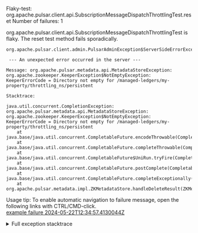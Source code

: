         
Flaky-test: org.apache.pulsar.client.api.SubscriptionMessageDispatchThrottlingTest.reset
Number of failures: 1

org.apache.pulsar.client.api.SubscriptionMessageDispatchThrottlingTest is flaky. The reset test method fails sporadically.

```
org.apache.pulsar.client.admin.PulsarAdminException$ServerSideErrorException:

 --- An unexpected error occurred in the server ---

Message: org.apache.pulsar.metadata.api.MetadataStoreException: org.apache.zookeeper.KeeperException$NotEmptyException: KeeperErrorCode = Directory not empty for /managed-ledgers/my-property/throttling_ns/persistent

Stacktrace:

java.util.concurrent.CompletionException: org.apache.pulsar.metadata.api.MetadataStoreException: org.apache.zookeeper.KeeperException$NotEmptyException: KeeperErrorCode = Directory not empty for /managed-ledgers/my-property/throttling_ns/persistent
	at java.base/java.util.concurrent.CompletableFuture.encodeThrowable(CompletableFuture.java:332)
	at java.base/java.util.concurrent.CompletableFuture.completeThrowable(CompletableFuture.java:347)
	at java.base/java.util.concurrent.CompletableFuture$UniRun.tryFire(CompletableFuture.java:781)
	at java.base/java.util.concurrent.CompletableFuture.postComplete(CompletableFuture.java:510)
	at java.base/java.util.concurrent.CompletableFuture.completeExceptionally(CompletableFuture.java:2162)
	at org.apache.pulsar.metadata.impl.ZKMetadataStore.handleDeleteResult(ZKMetadataStore.java:317)
```

Usage tip: To enable automatic navigation to failure message, open the following links with CTRL/CMD-click.  
[example failure 2024-05-22T12:34:57.4130044Z](https://github.com/apache/pulsar/actions/runs/9190985692/job/25276441087#step:9:2308)  


<details>
<summary>Full exception stacktrace</summary>
<code><pre>
org.apache.pulsar.client.admin.PulsarAdminException$ServerSideErrorException:

 --- An unexpected error occurred in the server ---

Message: org.apache.pulsar.metadata.api.MetadataStoreException: org.apache.zookeeper.KeeperException$NotEmptyException: KeeperErrorCode = Directory not empty for /managed-ledgers/my-property/throttling_ns/persistent

Stacktrace:

java.util.concurrent.CompletionException: org.apache.pulsar.metadata.api.MetadataStoreException: org.apache.zookeeper.KeeperException$NotEmptyException: KeeperErrorCode = Directory not empty for /managed-ledgers/my-property/throttling_ns/persistent
	at java.base/java.util.concurrent.CompletableFuture.encodeThrowable(CompletableFuture.java:332)
	at java.base/java.util.concurrent.CompletableFuture.completeThrowable(CompletableFuture.java:347)
	at java.base/java.util.concurrent.CompletableFuture$UniRun.tryFire(CompletableFuture.java:781)
	at java.base/java.util.concurrent.CompletableFuture.postComplete(CompletableFuture.java:510)
	at java.base/java.util.concurrent.CompletableFuture.completeExceptionally(CompletableFuture.java:2162)
	at org.apache.pulsar.metadata.impl.ZKMetadataStore.handleDeleteResult(ZKMetadataStore.java:317)
	at org.apache.pulsar.metadata.impl.ZKMetadataStore.lambda$batchOperation$7(ZKMetadataStore.java:229)
	at java.base/java.util.concurrent.Executors$RunnableAdapter.call(Executors.java:539)
	at java.base/java.util.concurrent.FutureTask.run(FutureTask.java:264)
	at java.base/java.util.concurrent.ScheduledThreadPoolExecutor$ScheduledFutureTask.run(ScheduledThreadPoolExecutor.java:304)
	at java.base/java.util.concurrent.ThreadPoolExecutor.runWorker(ThreadPoolExecutor.java:1136)
	at java.base/java.util.concurrent.ThreadPoolExecutor$Worker.run(ThreadPoolExecutor.java:635)
	at io.netty.util.concurrent.FastThreadLocalRunnable.run(FastThreadLocalRunnable.java:30)
	at java.base/java.lang.Thread.run(Thread.java:840)
Caused by: org.apache.pulsar.metadata.api.MetadataStoreException: org.apache.zookeeper.KeeperException$NotEmptyException: KeeperErrorCode = Directory not empty for /managed-ledgers/my-property/throttling_ns/persistent
	at org.apache.pulsar.metadata.impl.ZKMetadataStore.getException(ZKMetadataStore.java:489)
	... 9 more
Caused by: org.apache.zookeeper.KeeperException$NotEmptyException: KeeperErrorCode = Directory not empty for /managed-ledgers/my-property/throttling_ns/persistent
	at org.apache.zookeeper.KeeperException.create(KeeperException.java:131)
	at org.apache.zookeeper.KeeperException.create(KeeperException.java:53)
	at org.apache.pulsar.metadata.impl.ZKMetadataStore.getException(ZKMetadataStore.java:479)
	... 9 more

	at org.apache.pulsar.client.admin.PulsarAdminException.wrap(PulsarAdminException.java:252)
	at org.apache.pulsar.client.admin.internal.BaseResource.sync(BaseResource.java:352)
	at org.apache.pulsar.client.admin.internal.NamespacesImpl.deleteNamespace(NamespacesImpl.java:228)
	at org.apache.pulsar.client.api.MessageDispatchThrottlingTest.reset(MessageDispatchThrottlingTest.java:90)
	at jdk.internal.reflect.GeneratedMethodAccessor1078.invoke(Unknown Source)
	at java.base/jdk.internal.reflect.DelegatingMethodAccessorImpl.invoke(DelegatingMethodAccessorImpl.java:43)
	at java.base/java.lang.reflect.Method.invoke(Method.java:568)
	at org.testng.internal.invokers.MethodInvocationHelper.invokeMethod(MethodInvocationHelper.java:139)
	at org.testng.internal.invokers.MethodInvocationHelper.invokeMethodConsideringTimeout(MethodInvocationHelper.java:69)
	at org.testng.internal.invokers.ConfigInvoker.invokeConfigurationMethod(ConfigInvoker.java:361)
	at org.testng.internal.invokers.ConfigInvoker.invokeConfigurations(ConfigInvoker.java:296)
	at org.testng.internal.invokers.TestInvoker.runConfigMethods(TestInvoker.java:823)
	at org.testng.internal.invokers.TestInvoker.runAfterConfigurations(TestInvoker.java:792)
	at org.testng.internal.invokers.TestInvoker.invokeMethod(TestInvoker.java:768)
	at org.testng.internal.invokers.TestInvoker.invokeTestMethod(TestInvoker.java:221)
	at org.testng.internal.invokers.MethodRunner.runInSequence(MethodRunner.java:50)
	at org.testng.internal.invokers.TestInvoker$MethodInvocationAgent.invoke(TestInvoker.java:969)
	at org.testng.internal.invokers.TestInvoker.invokeTestMethods(TestInvoker.java:194)
	at org.testng.internal.invokers.TestMethodWorker.invokeTestMethods(TestMethodWorker.java:148)
	at org.testng.internal.invokers.TestMethodWorker.run(TestMethodWorker.java:128)
	at java.base/java.util.ArrayList.forEach(ArrayList.java:1511)
	at org.testng.TestRunner.privateRun(TestRunner.java:829)
	at org.testng.TestRunner.run(TestRunner.java:602)
	at org.testng.SuiteRunner.runTest(SuiteRunner.java:437)
	at org.testng.SuiteRunner.runSequentially(SuiteRunner.java:431)
	at org.testng.SuiteRunner.privateRun(SuiteRunner.java:391)
	at org.testng.SuiteRunner.run(SuiteRunner.java:330)
	at org.testng.SuiteRunnerWorker.runSuite(SuiteRunnerWorker.java:52)
	at org.testng.SuiteRunnerWorker.run(SuiteRunnerWorker.java:95)
	at org.testng.TestNG.runSuitesSequentially(TestNG.java:1256)
	at org.testng.TestNG.runSuitesLocally(TestNG.java:1176)
	at org.testng.TestNG.runSuites(TestNG.java:1099)
	at org.testng.TestNG.run(TestNG.java:1067)
	at org.apache.maven.surefire.testng.TestNGExecutor.run(TestNGExecutor.java:155)
	at org.apache.maven.surefire.testng.TestNGDirectoryTestSuite.executeSingleClass(TestNGDirectoryTestSuite.java:102)
	at org.apache.maven.surefire.testng.TestNGDirectoryTestSuite.executeLazy(TestNGDirectoryTestSuite.java:117)
	at org.apache.maven.surefire.testng.TestNGDirectoryTestSuite.execute(TestNGDirectoryTestSuite.java:86)
	at org.apache.maven.surefire.testng.TestNGProvider.invoke(TestNGProvider.java:137)
	at org.apache.maven.surefire.booter.ForkedBooter.runSuitesInProcess(ForkedBooter.java:385)
	at org.apache.maven.surefire.booter.ForkedBooter.execute(ForkedBooter.java:162)
	at org.apache.maven.surefire.booter.ForkedBooter.run(ForkedBooter.java:507)
	at org.apache.maven.surefire.booter.ForkedBooter.main(ForkedBooter.java:495)
	Suppressed: org.apache.pulsar.client.admin.PulsarAdminException$ServerSideErrorException:
 --- An unexpected error occurred in the server ---

Message: org.apache.pulsar.metadata.api.MetadataStoreException: org.apache.zookeeper.KeeperException$NotEmptyException: KeeperErrorCode = Directory not empty for /managed-ledgers/my-property/throttling_ns/persistent

Stacktrace:

java.util.concurrent.CompletionException: org.apache.pulsar.metadata.api.MetadataStoreException: org.apache.zookeeper.KeeperException$NotEmptyException: KeeperErrorCode = Directory not empty for /managed-ledgers/my-property/throttling_ns/persistent
	at java.base/java.util.concurrent.CompletableFuture.encodeThrowable(CompletableFuture.java:332)
	at java.base/java.util.concurrent.CompletableFuture.completeThrowable(CompletableFuture.java:347)
	at java.base/java.util.concurrent.CompletableFuture$UniRun.tryFire(CompletableFuture.java:781)
	at java.base/java.util.concurrent.CompletableFuture.postComplete(CompletableFuture.java:510)
	at java.base/java.util.concurrent.CompletableFuture.completeExceptionally(CompletableFuture.java:2162)
	at org.apache.pulsar.metadata.impl.ZKMetadataStore.handleDeleteResult(ZKMetadataStore.java:317)
	at org.apache.pulsar.metadata.impl.ZKMetadataStore.lambda$batchOperation$7(ZKMetadataStore.java:229)
	at java.base/java.util.concurrent.Executors$RunnableAdapter.call(Executors.java:539)
	at java.base/java.util.concurrent.FutureTask.run(FutureTask.java:264)
	at java.base/java.util.concurrent.ScheduledThreadPoolExecutor$ScheduledFutureTask.run(ScheduledThreadPoolExecutor.java:304)
	at java.base/java.util.concurrent.ThreadPoolExecutor.runWorker(ThreadPoolExecutor.java:1136)
	at java.base/java.util.concurrent.ThreadPoolExecutor$Worker.run(ThreadPoolExecutor.java:635)
	at io.netty.util.concurrent.FastThreadLocalRunnable.run(FastThreadLocalRunnable.java:30)
	at java.base/java.lang.Thread.run(Thread.java:840)
Caused by: org.apache.pulsar.metadata.api.MetadataStoreException: org.apache.zookeeper.KeeperException$NotEmptyException: KeeperErrorCode = Directory not empty for /managed-ledgers/my-property/throttling_ns/persistent
	at org.apache.pulsar.metadata.impl.ZKMetadataStore.getException(ZKMetadataStore.java:489)
	... 9 more
Caused by: org.apache.zookeeper.KeeperException$NotEmptyException: KeeperErrorCode = Directory not empty for /managed-ledgers/my-property/throttling_ns/persistent
	at org.apache.zookeeper.KeeperException.create(KeeperException.java:131)
	at org.apache.zookeeper.KeeperException.create(KeeperException.java:53)
	at org.apache.pulsar.metadata.impl.ZKMetadataStore.getException(ZKMetadataStore.java:479)
	... 9 more

		at org.apache.pulsar.client.admin.internal.BaseResource.getApiException(BaseResource.java:272)
		at org.apache.pulsar.client.admin.internal.BaseResource$4.failed(BaseResource.java:237)
		at org.glassfish.jersey.client.JerseyInvocation$1.failed(JerseyInvocation.java:882)
		at org.glassfish.jersey.client.JerseyInvocation$1.completed(JerseyInvocation.java:863)
		at org.glassfish.jersey.client.ClientRuntime.processResponse(ClientRuntime.java:232)
		at org.glassfish.jersey.client.ClientRuntime.access$200(ClientRuntime.java:62)
		at org.glassfish.jersey.client.ClientRuntime$2.lambda$response$0(ClientRuntime.java:176)
		at org.glassfish.jersey.internal.Errors$1.call(Errors.java:248)
		at org.glassfish.jersey.internal.Errors$1.call(Errors.java:244)
		at org.glassfish.jersey.internal.Errors.process(Errors.java:292)
		at org.glassfish.jersey.internal.Errors.process(Errors.java:274)
		at org.glassfish.jersey.internal.Errors.process(Errors.java:244)
		at org.glassfish.jersey.process.internal.RequestScope.runInScope(RequestScope.java:288)
		at org.glassfish.jersey.client.ClientRuntime$2.response(ClientRuntime.java:176)
		at org.apache.pulsar.client.admin.internal.http.AsyncHttpConnector.lambda$apply$1(AsyncHttpConnector.java:258)
		at java.base/java.util.concurrent.CompletableFuture.uniWhenComplete(CompletableFuture.java:863)
		at java.base/java.util.concurrent.CompletableFuture$UniWhenComplete.tryFire(CompletableFuture.java:841)
		at java.base/java.util.concurrent.CompletableFuture.postComplete(CompletableFuture.java:510)
		at java.base/java.util.concurrent.CompletableFuture.complete(CompletableFuture.java:2147)
		at org.apache.pulsar.client.admin.internal.http.AsyncHttpConnector.lambda$retryOperation$4(AsyncHttpConnector.java:300)
		at java.base/java.util.concurrent.CompletableFuture.uniWhenComplete(CompletableFuture.java:863)
		at java.base/java.util.concurrent.CompletableFuture$UniWhenComplete.tryFire(CompletableFuture.java:841)
		at java.base/java.util.concurrent.CompletableFuture.postComplete(CompletableFuture.java:510)
		at java.base/java.util.concurrent.CompletableFuture.complete(CompletableFuture.java:2147)
		at org.asynchttpclient.netty.NettyResponseFuture.loadContent(NettyResponseFuture.java:222)
		at org.asynchttpclient.netty.NettyResponseFuture.done(NettyResponseFuture.java:257)
		at org.asynchttpclient.netty.handler.AsyncHttpClientHandler.finishUpdate(AsyncHttpClientHandler.java:241)
		at org.asynchttpclient.netty.handler.HttpHandler.handleChunk(HttpHandler.java:114)
		at org.asynchttpclient.netty.handler.HttpHandler.handleRead(HttpHandler.java:143)
		at org.asynchttpclient.netty.handler.AsyncHttpClientHandler.channelRead(AsyncHttpClientHandler.java:78)
		at io.netty.channel.AbstractChannelHandlerContext.invokeChannelRead(AbstractChannelHandlerContext.java:444)
		at io.netty.channel.AbstractChannelHandlerContext.invokeChannelRead(AbstractChannelHandlerContext.java:420)
		at io.netty.channel.AbstractChannelHandlerContext.fireChannelRead(AbstractChannelHandlerContext.java:412)
		at io.netty.handler.codec.MessageToMessageDecoder.channelRead(MessageToMessageDecoder.java:103)
		at io.netty.channel.AbstractChannelHandlerContext.invokeChannelRead(AbstractChannelHandlerContext.java:444)
		at io.netty.channel.AbstractChannelHandlerContext.invokeChannelRead(AbstractChannelHandlerContext.java:420)
		at io.netty.channel.AbstractChannelHandlerContext.fireChannelRead(AbstractChannelHandlerContext.java:412)
		at io.netty.channel.CombinedChannelDuplexHandler$DelegatingChannelHandlerContext.fireChannelRead(CombinedChannelDuplexHandler.java:436)
		at io.netty.handler.codec.ByteToMessageDecoder.fireChannelRead(ByteToMessageDecoder.java:346)
		at io.netty.handler.codec.ByteToMessageDecoder.channelRead(ByteToMessageDecoder.java:318)
		at io.netty.channel.CombinedChannelDuplexHandler.channelRead(CombinedChannelDuplexHandler.java:251)
		at io.netty.channel.AbstractChannelHandlerContext.invokeChannelRead(AbstractChannelHandlerContext.java:442)
		at io.netty.channel.AbstractChannelHandlerContext.invokeChannelRead(AbstractChannelHandlerContext.java:420)
		at io.netty.channel.AbstractChannelHandlerContext.fireChannelRead(AbstractChannelHandlerContext.java:412)
		at io.netty.channel.DefaultChannelPipeline$HeadContext.channelRead(DefaultChannelPipeline.java:1410)
		at io.netty.channel.AbstractChannelHandlerContext.invokeChannelRead(AbstractChannelHandlerContext.java:440)
		at io.netty.channel.AbstractChannelHandlerContext.invokeChannelRead(AbstractChannelHandlerContext.java:420)
		at io.netty.channel.DefaultChannelPipeline.fireChannelRead(DefaultChannelPipeline.java:919)
		at io.netty.channel.nio.AbstractNioByteChannel$NioByteUnsafe.read(AbstractNioByteChannel.java:166)
		at io.netty.channel.nio.NioEventLoop.processSelectedKey(NioEventLoop.java:788)
		at io.netty.channel.nio.NioEventLoop.processSelectedKeysOptimized(NioEventLoop.java:724)
		at io.netty.channel.nio.NioEventLoop.processSelectedKeys(NioEventLoop.java:650)
		at io.netty.channel.nio.NioEventLoop.run(NioEventLoop.java:562)
		at io.netty.util.concurrent.SingleThreadEventExecutor$4.run(SingleThreadEventExecutor.java:997)
		at io.netty.util.internal.ThreadExecutorMap$2.run(ThreadExecutorMap.java:74)
		at io.netty.util.concurrent.FastThreadLocalRunnable.run(FastThreadLocalRunnable.java:30)
		at java.base/java.lang.Thread.run(Thread.java:840)
	Caused by: javax.ws.rs.InternalServerErrorException: HTTP 500 {"reason":"\n --- An unexpected error occurred in the server ---\n\nMessage: org.apache.pulsar.metadata.api.MetadataStoreException: org.apache.zookeeper.KeeperException$NotEmptyException: KeeperErrorCode = Directory not empty for /managed-ledgers/my-property/throttling_ns/persistent\n\nStacktrace:\n\njava.util.concurrent.CompletionException: org.apache.pulsar.metadata.api.MetadataStoreException: org.apache.zookeeper.KeeperException$NotEmptyException: KeeperErrorCode = Directory not empty for /managed-ledgers/my-property/throttling_ns/persistent\n\tat java.base/java.util.concurrent.CompletableFuture.encodeThrowable(CompletableFuture.java:332)\n\tat java.base/java.util.concurrent.CompletableFuture.completeThrowable(CompletableFuture.java:347)\n\tat java.base/java.util.concurrent.CompletableFuture$UniRun.tryFire(CompletableFuture.java:781)\n\tat java.base/java.util.concurrent.CompletableFuture.postComplete(CompletableFuture.java:510)\n\tat java.base/java.util.concurrent.CompletableFuture.completeExceptionally(CompletableFuture.java:2162)\n\tat org.apache.pulsar.metadata.impl.ZKMetadataStore.handleDeleteResult(ZKMetadataStore.java:317)\n\tat org.apache.pulsar.metadata.impl.ZKMetadataStore.lambda$batchOperation$7(ZKMetadataStore.java:229)\n\tat java.base/java.util.concurrent.Executors$RunnableAdapter.call(Executors.java:539)\n\tat java.base/java.util.concurrent.FutureTask.run(FutureTask.java:264)\n\tat java.base/java.util.concurrent.ScheduledThreadPoolExecutor$ScheduledFutureTask.run(ScheduledThreadPoolExecutor.java:304)\n\tat java.base/java.util.concurrent.ThreadPoolExecutor.runWorker(ThreadPoolExecutor.java:1136)\n\tat java.base/java.util.concurrent.ThreadPoolExecutor$Worker.run(ThreadPoolExecutor.java:635)\n\tat io.netty.util.concurrent.FastThreadLocalRunnable.run(FastThreadLocalRunnable.java:30)\n\tat java.base/java.lang.Thread.run(Thread.java:840)\nCaused by: org.apache.pulsar.metadata.api.MetadataStoreException: org.apache.zookeeper.KeeperException$NotEmptyException: KeeperErrorCode = Directory not empty for /managed-ledgers/my-property/throttling_ns/persistent\n\tat org.apache.pulsar.metadata.impl.ZKMetadataStore.getException(ZKMetadataStore.java:489)\n\t... 9 more\nCaused by: org.apache.zookeeper.KeeperException$NotEmptyException: KeeperErrorCode = Directory not empty for /managed-ledgers/my-property/throttling_ns/persistent\n\tat org.apache.zookeeper.KeeperException.create(KeeperException.java:131)\n\tat org.apache.zookeeper.KeeperException.create(KeeperException.java:53)\n\tat org.apache.pulsar.metadata.impl.ZKMetadataStore.getException(ZKMetadataStore.java:479)\n\t... 9 more\n"}
		at org.glassfish.jersey.client.JerseyInvocation.convertToException(JerseyInvocation.java:960)
		at org.glassfish.jersey.client.JerseyInvocation.access$700(JerseyInvocation.java:82)
		... 54 more
Caused by: [CIRCULAR REFERENCE: javax.ws.rs.InternalServerErrorException: HTTP 500 {"reason":"\n --- An unexpected error occurred in the server ---\n\nMessage: org.apache.pulsar.metadata.api.MetadataStoreException: org.apache.zookeeper.KeeperException$NotEmptyException: KeeperErrorCode = Directory not empty for /managed-ledgers/my-property/throttling_ns/persistent\n\nStacktrace:\n\njava.util.concurrent.CompletionException: org.apache.pulsar.metadata.api.MetadataStoreException: org.apache.zookeeper.KeeperException$NotEmptyException: KeeperErrorCode = Directory not empty for /managed-ledgers/my-property/throttling_ns/persistent\n\tat java.base/java.util.concurrent.CompletableFuture.encodeThrowable(CompletableFuture.java:332)\n\tat java.base/java.util.concurrent.CompletableFuture.completeThrowable(CompletableFuture.java:347)\n\tat java.base/java.util.concurrent.CompletableFuture$UniRun.tryFire(CompletableFuture.java:781)\n\tat java.base/java.util.concurrent.CompletableFuture.postComplete(CompletableFuture.java:510)\n\tat java.base/java.util.concurrent.CompletableFuture.completeExceptionally(CompletableFuture.java:2162)\n\tat org.apache.pulsar.metadata.impl.ZKMetadataStore.handleDeleteResult(ZKMetadataStore.java:317)\n\tat org.apache.pulsar.metadata.impl.ZKMetadataStore.lambda$batchOperation$7(ZKMetadataStore.java:229)\n\tat java.base/java.util.concurrent.Executors$RunnableAdapter.call(Executors.java:539)\n\tat java.base/java.util.concurrent.FutureTask.run(FutureTask.java:264)\n\tat java.base/java.util.concurrent.ScheduledThreadPoolExecutor$ScheduledFutureTask.run(ScheduledThreadPoolExecutor.java:304)\n\tat java.base/java.util.concurrent.ThreadPoolExecutor.runWorker(ThreadPoolExecutor.java:1136)\n\tat java.base/java.util.concurrent.ThreadPoolExecutor$Worker.run(ThreadPoolExecutor.java:635)\n\tat io.netty.util.concurrent.FastThreadLocalRunnable.run(FastThreadLocalRunnable.java:30)\n\tat java.base/java.lang.Thread.run(Thread.java:840)\nCaused by: org.apache.pulsar.metadata.api.MetadataStoreException: org.apache.zookeeper.KeeperException$NotEmptyException: KeeperErrorCode = Directory not empty for /managed-ledgers/my-property/throttling_ns/persistent\n\tat org.apache.pulsar.metadata.impl.ZKMetadataStore.getException(ZKMetadataStore.java:489)\n\t... 9 more\nCaused by: org.apache.zookeeper.KeeperException$NotEmptyException: KeeperErrorCode = Directory not empty for /managed-ledgers/my-property/throttling_ns/persistent\n\tat org.apache.zookeeper.KeeperException.create(KeeperException.java:131)\n\tat org.apache.zookeeper.KeeperException.create(KeeperException.java:53)\n\tat org.apache.pulsar.metadata.impl.ZKMetadataStore.getException(ZKMetadataStore.java:479)\n\t... 9 more\n"}]

</pre></code>
</details>

